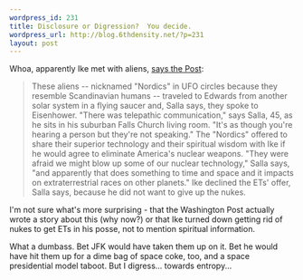 ```yaml
--- 
wordpress_id: 231
title: Disclosure or Digression?  You decide.
wordpress_url: http://blog.6thdensity.net/?p=231
layout: post
---
```

Whoa, apparently Ike met with aliens, [says the Post](http://www.washingtonpost.com/ac2/wp-dyn/A53203-2004Feb18?language=printer):
>These aliens -- nicknamed "Nordics" in UFO circles because they resemble Scandinavian humans -- traveled to Edwards from another solar system in a flying saucer and, Salla says, they spoke to Eisenhower.
>"There was telepathic communication," says Salla, 45, as he sits in his suburban Falls Church living room. "It's as though you're hearing a person but they're not speaking."
>The "Nordics" offered to share their superior technology and their spiritual wisdom with Ike if he would agree to eliminate America's nuclear weapons. 
>"They were afraid we might blow up some of our nuclear technology," Salla says, "and apparently that does something to time and space and it impacts on extraterrestrial races on other planets."
>Ike declined the ETs' offer, Salla says, because he did not want to give up the nukes.

I'm not sure what's more surprising - that the Washington Post actually wrote a story about this (why now?) or that Ike turned down getting rid of nukes to get ETs in his posse, not to mention spiritual information.

What a dumbass.  Bet JFK would have taken them up on it.  Bet he would have hit them up for a dime bag of space coke, too, and a space presidential model taboot.  But I digress... towards entropy...